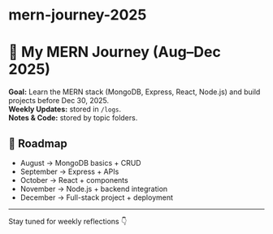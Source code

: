 # mern-journey-2025
# 🚀 My MERN Journey (Aug–Dec 2025)

**Goal:** Learn the MERN stack (MongoDB, Express, React, Node.js) and build projects before Dec 30, 2025.  
**Weekly Updates:** stored in `/logs`.  
**Notes & Code:** stored by topic folders.  

## 📅 Roadmap
- August → MongoDB basics + CRUD
- September → Express + APIs
- October → React + components
- November → Node.js + backend integration
- December → Full-stack project + deployment

---
Stay tuned for weekly reflections 👇
